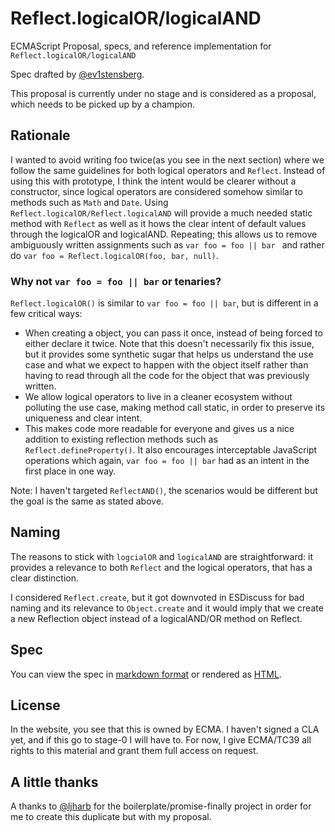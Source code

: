 # Reflect.logicalOR/logicalAND
ECMAScript Proposal, specs, and reference implementation for `Reflect.logicalOR/logicalAND`

Spec drafted by [@ev1stensberg](https://github.com/ev1stensberg).

This proposal is currently under no stage and is considered as a proposal, which needs to be picked up by a champion.

## Rationale
 I wanted to avoid writing foo twice(as you see in the next section) where we follow the same guidelines for both logical operators and `Reflect`. Instead of using this with prototype, I think the intent would be clearer without a constructor, since logical operators are considered somehow similar to methods such as `Math` and `Date`. Using `Reflect.logicalOR/Reflect.logicalAND` will provide a much needed static method with `Reflect` as well as it hows the clear intent of default values through the logicalOR and logicalAND. Repeating; this allows us to remove ambiguously written assignments such as `var foo = foo || bar ` and rather do `var foo = Reflect.logicalOR(foo, bar, null)`.

### Why not `var foo = foo || bar` or tenaries?
`Reflect.logicalOR()` is similar to `var foo = foo || bar`, but is different in a few critical ways:
 - When creating a object, you can pass it once, instead of being forced to either declare it twice. Note that this doesn't necessarily fix this issue, but it provides some synthetic sugar that helps us understand the use case and what we expect to happen with the object itself rather than having to read through all the code for the object that was previously written.
 - We allow logical operators to live in a cleaner ecosystem without polluting the use case, making method call static, in order to preserve its uniqueness and clear intent.
 - This makes code more readable for everyone and gives us a nice addition to existing reflection methods such as `Reflect.defineProperty()`. It also encourages interceptable JavaScript operations which again, `var foo = foo || bar` had as an intent in the first place in one way.

 Note: I haven't targeted `ReflectAND()`, the scenarios would be different but the goal is the same as stated above.

## Naming
The reasons to stick with `logcialOR` and `logicalAND` are straightforward: it provides a relevance to both `Reflect` and the logical operators, that has a clear distinction.

I considered `Reflect.create`, but it got downvoted in ESDiscuss for bad naming and its relevance to `Object.create` and it would imply that we create a new Reflection object instead of a logicalAND/OR method on Reflect.

## Spec
You can view the spec in [markdown format](spec.md) or rendered as [HTML](http://ev1stensberg.github.io/proposal-reflect-or/).

## License

In the website, you see that this is owned by ECMA. I haven't signed a CLA yet, and if this go to stage-0 I will have to. For now, I give ECMA/TC39 all rights to this material and grant them full access on request.

## A little thanks

A thanks to [@ljharb](https://github.com/ljharb) for the boilerplate/promise-finally project in order for me to create this duplicate but with my proposal.

